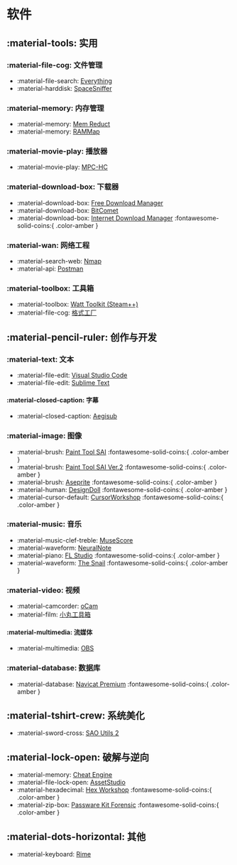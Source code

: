 # 软件

## :material-tools: 实用
### :material-file-cog: 文件管理
- :material-file-search: [Everything](https://www.voidtools.com/zh-cn/)
- :material-harddisk: [SpaceSniffer](http://www.uderzo.it/main_products/space_sniffer/)

### :material-memory: 内存管理
- :material-memory: [Mem Reduct](https://github.com/henrypp/memreduct)
- :material-memory: [RAMMap](https://learn.microsoft.com/zh-cn/sysinternals/downloads/rammap)

### :material-movie-play: 播放器
- :material-movie-play: [MPC-HC](https://github.com/mpc-hc/mpc-hc)

### :material-download-box: 下载器
- :material-download-box: [Free Download Manager](https://www.freedownloadmanager.org/zh/)
- :material-download-box: [BitComet](https://www.bitcomet.com/cn)
- :material-download-box: [Internet Download Manager](https://www.internetdownloadmanager.com/) :fontawesome-solid-coins:{ .color-amber }

### :material-wan: 网络工程
- :material-search-web: [Nmap](https://nmap.org/)
- :material-api: [Postman](https://www.postman.com/)

### :material-toolbox: 工具箱
- :material-toolbox: [Watt Toolkit (Steam++)](https://steampp.net/)
- :material-file-cog: [格式工厂](http://www.pcfreetime.com/formatfactory/CN/index.html)

## :material-pencil-ruler: 创作与开发
### :material-text: 文本
- :material-file-edit: [Visual Studio Code](https://code.visualstudio.com/)
- :material-file-edit: [Sublime Text](https://www.sublimetext.com/)

#### :material-closed-caption: 字幕
- :material-closed-caption: [Aegisub](https://aegisite.vercel.app/zh-cn/)

### :material-image: 图像
- :material-brush: [Paint Tool SAI](http://www.systemax.jp/ja/sai/) :fontawesome-solid-coins:{ .color-amber }
- :material-brush: [Paint Tool SAI Ver.2](https://www.systemax.jp/ja/sai/devdept.html) :fontawesome-solid-coins:{ .color-amber }
- :material-brush: [Aseprite](https://www.aseprite.org/) :fontawesome-solid-coins:{ .color-amber }
- :material-human: [DesignDoll](https://terawell.net/) :fontawesome-solid-coins:{ .color-amber }
- :material-cursor-default: [CursorWorkshop](https://www.axialis.com/cursorworkshop/) :fontawesome-solid-coins:{ .color-amber }

### :material-music: 音乐
- :material-music-clef-treble: [MuseScore](https://musescore.org/zh-hans)
- :material-waveform: [NeuralNote](https://github.com/DamRsn/NeuralNote)
- :material-piano: [FL Studio](https://www.flstudio.com/) :fontawesome-solid-coins:{ .color-amber }
- :material-waveform: [The Snail](https://www.ircamlab.com/products/p2242-The-Snail/) :fontawesome-solid-coins:{ .color-amber }

### :material-video: 视频
- :material-camcorder: [oCam](https://ohsoft.net/eng/ocam/download.php)
- :material-film: [小丸工具箱](https://maruko.appinn.me/)

#### :material-multimedia: 流媒体
- :material-multimedia: [OBS](https://obsproject.com/zh-cn)

### :material-database: 数据库
- :material-database: [Navicat Premium](https://www.navicat.com.cn/products) :fontawesome-solid-coins:{ .color-amber }

## :material-tshirt-crew: 系统美化
- :material-sword-cross: [SAO Utils 2](https://store.steampowered.com/app/877280/SAO_Utils_2_Progressive/)

## :material-lock-open: 破解与逆向
- :material-memory: [Cheat Engine](https://www.cheatengine.org/)
- :material-file-lock-open: [AssetStudio](https://github.com/Perfare/AssetStudio)
- :material-hexadecimal: [Hex Workshop](http://www.hexworkshop.com/) :fontawesome-solid-coins:{ .color-amber }
- :material-zip-box: [Passware Kit Forensic](https://www.passware.com/kit-forensic/) :fontawesome-solid-coins:{ .color-amber }

## :material-dots-horizontal: 其他
- :material-keyboard: [Rime](https://rime.im/)